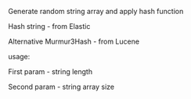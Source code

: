 Generate random string array and apply hash function

Hash string - from Elastic 

Alternative Murmur3Hash - from Lucene

usage:
<script>
javac Murmur3HashFunction.java

java Murmur3HashFunction 700 10000000
</script>
First param - string length 

Second param - string array size 
